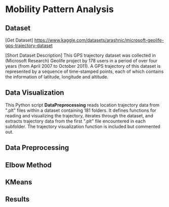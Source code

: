 # Mobility Pattern Analysis

## Dataset
[Get Dataset] https://www.kaggle.com/datasets/arashnic/microsoft-geolife-gps-trajectory-dataset

[Short Dataset Description] This GPS trajectory dataset was collected in (Microsoft Research) Geolife project by 178 users in a period of over four years (from April 2007 to October 2011). A GPS trajectory of this dataset is represented by a sequence of time-stamped points, each of which contains the information of latitude, longitude and altitude. 

## Data Visualization

This Python script **DataPreprocessing** reads location trajectory data from ".plt" files within a dataset containing 181 folders. It defines functions for reading and visualizing the trajectory, iterates through the dataset, and extracts trajectory data from the first ".plt" file encountered in each subfolder. The trajectory visualization function is included but commented out.

## Data Preprocessing

## Elbow Method

## KMeans

## Results

